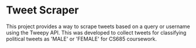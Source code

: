 # Tweet Scraper
This project provides a way to scrape tweets based on a query or username using the Tweepy API. This was developed to collect tweets for classifying political tweets as 'MALE' or 'FEMALE' for CS685 coursework.
